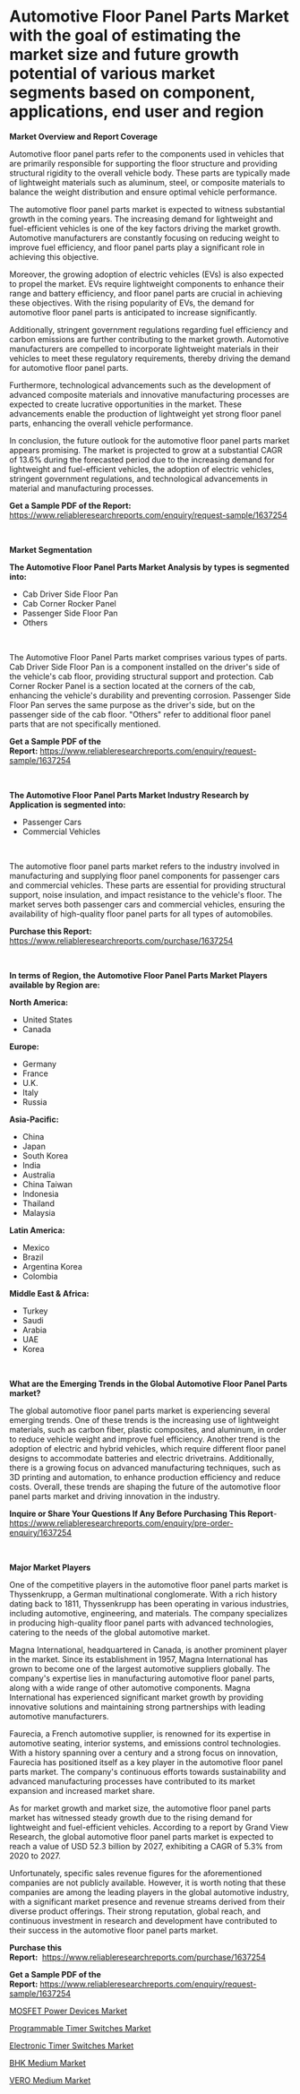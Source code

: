 <p><h1>Automotive Floor Panel Parts Market with the goal of estimating the market size and future growth potential of various market segments based on component, applications, end user and region</h1></p><p><strong>Market Overview and Report Coverage</strong></p>
<p><p>Automotive floor panel parts refer to the components used in vehicles that are primarily responsible for supporting the floor structure and providing structural rigidity to the overall vehicle body. These parts are typically made of lightweight materials such as aluminum, steel, or composite materials to balance the weight distribution and ensure optimal vehicle performance.</p><p>The automotive floor panel parts market is expected to witness substantial growth in the coming years. The increasing demand for lightweight and fuel-efficient vehicles is one of the key factors driving the market growth. Automotive manufacturers are constantly focusing on reducing weight to improve fuel efficiency, and floor panel parts play a significant role in achieving this objective.</p><p>Moreover, the growing adoption of electric vehicles (EVs) is also expected to propel the market. EVs require lightweight components to enhance their range and battery efficiency, and floor panel parts are crucial in achieving these objectives. With the rising popularity of EVs, the demand for automotive floor panel parts is anticipated to increase significantly.</p><p>Additionally, stringent government regulations regarding fuel efficiency and carbon emissions are further contributing to the market growth. Automotive manufacturers are compelled to incorporate lightweight materials in their vehicles to meet these regulatory requirements, thereby driving the demand for automotive floor panel parts.</p><p>Furthermore, technological advancements such as the development of advanced composite materials and innovative manufacturing processes are expected to create lucrative opportunities in the market. These advancements enable the production of lightweight yet strong floor panel parts, enhancing the overall vehicle performance.</p><p>In conclusion, the future outlook for the automotive floor panel parts market appears promising. The market is projected to grow at a substantial CAGR of 13.6% during the forecasted period due to the increasing demand for lightweight and fuel-efficient vehicles, the adoption of electric vehicles, stringent government regulations, and technological advancements in material and manufacturing processes.</p></p>
<p><strong>Get a Sample PDF of the Report:</strong> <a href="https://www.reliableresearchreports.com/enquiry/request-sample/1637254">https://www.reliableresearchreports.com/enquiry/request-sample/1637254</a></p>
<p>&nbsp;</p>
<p><strong>Market Segmentation</strong></p>
<p><strong>The Automotive Floor Panel Parts Market Analysis by types is segmented into:</strong></p>
<p><ul><li>Cab Driver Side Floor Pan</li><li>Cab Corner Rocker Panel</li><li>Passenger Side Floor Pan</li><li>Others</li></ul></p>
<p>&nbsp;</p>
<p><p>The Automotive Floor Panel Parts market comprises various types of parts. Cab Driver Side Floor Pan is a component installed on the driver's side of the vehicle's cab floor, providing structural support and protection. Cab Corner Rocker Panel is a section located at the corners of the cab, enhancing the vehicle's durability and preventing corrosion. Passenger Side Floor Pan serves the same purpose as the driver's side, but on the passenger side of the cab floor. "Others" refer to additional floor panel parts that are not specifically mentioned.</p></p>
<p><strong>Get a Sample PDF of the Report:</strong>&nbsp;<a href="https://www.reliableresearchreports.com/enquiry/request-sample/1637254">https://www.reliableresearchreports.com/enquiry/request-sample/1637254</a></p>
<p>&nbsp;</p>
<p><strong>The Automotive Floor Panel Parts Market Industry Research by Application is segmented into:</strong></p>
<p><ul><li>Passenger Cars</li><li>Commercial Vehicles</li></ul></p>
<p>&nbsp;</p>
<p><p>The automotive floor panel parts market refers to the industry involved in manufacturing and supplying floor panel components for passenger cars and commercial vehicles. These parts are essential for providing structural support, noise insulation, and impact resistance to the vehicle's floor. The market serves both passenger cars and commercial vehicles, ensuring the availability of high-quality floor panel parts for all types of automobiles.</p></p>
<p><strong>Purchase this Report:</strong>&nbsp; <a href="https://www.reliableresearchreports.com/purchase/1637254">https://www.reliableresearchreports.com/purchase/1637254</a></p>
<p>&nbsp;</p>
<p><strong>In terms of Region, the Automotive Floor Panel Parts Market Players available by Region are:</strong></p>
<p>
    <p> <strong> North America: </strong>
        <ul>
            <li>United States</li>
            <li>Canada</li>
        </ul>
        </p> 
    <p> <strong> Europe: </strong>
        <ul>
            <li>Germany</li>
            <li>France</li>
            <li>U.K.</li>
            <li>Italy</li>
            <li>Russia</li>
        </ul>
        </p> 
    <p> <strong> Asia-Pacific: </strong>
        <ul>
            <li>China</li>
            <li>Japan</li>
            <li>South Korea</li>
            <li>India</li>
            <li>Australia</li>
            <li>China Taiwan</li>
            <li>Indonesia</li>
            <li>Thailand</li>
            <li>Malaysia</li>
        </ul>
        </p> 
    <p> <strong> Latin America: </strong>
        <ul>
            <li>Mexico</li>
            <li>Brazil</li>
            <li>Argentina Korea</li>
            <li>Colombia</li>
        </ul>
        </p> 
    <p> <strong> Middle East & Africa: </strong>
        <ul>
            <li>Turkey</li>
            <li>Saudi</li>
            <li>Arabia</li>
            <li>UAE</li>
            <li>Korea</li>
        </ul>
    </p>
    </p>
<p>&nbsp;</p>
<p><strong>What are the Emerging Trends in the Global Automotive Floor Panel Parts market?</strong></p>
<p><p>The global automotive floor panel parts market is experiencing several emerging trends. One of these trends is the increasing use of lightweight materials, such as carbon fiber, plastic composites, and aluminum, in order to reduce vehicle weight and improve fuel efficiency. Another trend is the adoption of electric and hybrid vehicles, which require different floor panel designs to accommodate batteries and electric drivetrains. Additionally, there is a growing focus on advanced manufacturing techniques, such as 3D printing and automation, to enhance production efficiency and reduce costs. Overall, these trends are shaping the future of the automotive floor panel parts market and driving innovation in the industry.</p></p>
<p><strong>Inquire or Share Your Questions If Any Before Purchasing This Report</strong>- <a href="https://www.reliableresearchreports.com/enquiry/pre-order-enquiry/1637254">https://www.reliableresearchreports.com/enquiry/pre-order-enquiry/1637254</a></p>
<p>&nbsp;</p>
<p><strong>Major Market Players</strong></p>
<p><p>One of the competitive players in the automotive floor panel parts market is Thyssenkrupp, a German multinational conglomerate. With a rich history dating back to 1811, Thyssenkrupp has been operating in various industries, including automotive, engineering, and materials. The company specializes in producing high-quality floor panel parts with advanced technologies, catering to the needs of the global automotive market.</p><p>Magna International, headquartered in Canada, is another prominent player in the market. Since its establishment in 1957, Magna International has grown to become one of the largest automotive suppliers globally. The company's expertise lies in manufacturing automotive floor panel parts, along with a wide range of other automotive components. Magna International has experienced significant market growth by providing innovative solutions and maintaining strong partnerships with leading automotive manufacturers.</p><p>Faurecia, a French automotive supplier, is renowned for its expertise in automotive seating, interior systems, and emissions control technologies. With a history spanning over a century and a strong focus on innovation, Faurecia has positioned itself as a key player in the automotive floor panel parts market. The company's continuous efforts towards sustainability and advanced manufacturing processes have contributed to its market expansion and increased market share.</p><p>As for market growth and market size, the automotive floor panel parts market has witnessed steady growth due to the rising demand for lightweight and fuel-efficient vehicles. According to a report by Grand View Research, the global automotive floor panel parts market is expected to reach a value of USD 52.3 billion by 2027, exhibiting a CAGR of 5.3% from 2020 to 2027.</p><p>Unfortunately, specific sales revenue figures for the aforementioned companies are not publicly available. However, it is worth noting that these companies are among the leading players in the global automotive industry, with a significant market presence and revenue streams derived from their diverse product offerings. Their strong reputation, global reach, and continuous investment in research and development have contributed to their success in the automotive floor panel parts market.</p></p>
<p><strong>Purchase this Report:</strong>&nbsp;&nbsp;<a href="https://www.reliableresearchreports.com/purchase/1637254">https://www.reliableresearchreports.com/purchase/1637254</a></p>
<p></p>
<p><strong>Get a Sample PDF of the Report:</strong>&nbsp;<a href="https://www.reliableresearchreports.com/enquiry/request-sample/1637254">https://www.reliableresearchreports.com/enquiry/request-sample/1637254</a></p>
<p><p><a href="https://www.linkedin.com/pulse/mosfet-power-devices-market-size-2023-2030-global-industrial-o9vue/">MOSFET Power Devices Market</a></p><p><a href="https://www.linkedin.com/pulse/programmable-timer-switches-market-research-report-unlocks-dfe8e/">Programmable Timer Switches Market</a></p><p><a href="https://www.linkedin.com/pulse/electronic-timer-switches-market-size-growth-forecast-from-jnxpe/">Electronic Timer Switches Market</a></p><p><a href="https://medium.com/@besaagolli28/bhk-medium-market-size-cagr-trends-2024-2030-b5c00d2b8437">BHK Medium Market</a></p><p><a href="https://medium.com/@albanaduro2018/vero-medium-market-size-cagr-trends-2024-2030-22f7b143bfe5">VERO Medium Market</a></p></p>
